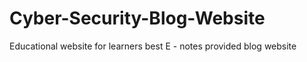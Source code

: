 # Cyber-Security-Blog-Website
Educational website for learners best E - notes provided blog website
